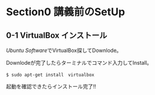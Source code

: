 # Section0 講義前のSetUp  
  
## 0-1 **VirtualBox** インストール  

 *Ubuntu Software*でVirtualBox探してDownlode。

 Downlodeが完了したらターミナルでコマンド入力してInstall。

 ``` $ sudo apt-get install　virtualbox ```

 起動を確認できたらインストール完了!!
